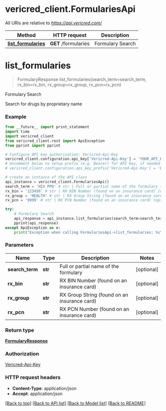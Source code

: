 # vericred_client.FormulariesApi

All URIs are relative to *https://api.vericred.com/*

Method | HTTP request | Description
------------- | ------------- | -------------
[**list_formularies**](FormulariesApi.md#list_formularies) | **GET** /formularies | Formulary Search


# **list_formularies**
> FormularyResponse list_formularies(search_term=search_term, rx_bin=rx_bin, rx_group=rx_group, rx_pcn=rx_pcn)

Formulary Search

Search for drugs by proprietary name

### Example 
```python
from __future__ import print_statement
import time
import vericred_client
from vericred_client.rest import ApiException
from pprint import pprint

# Configure API key authorization: Vericred-Api-Key
vericred_client.configuration.api_key['Vericred-Api-Key'] = 'YOUR_API_KEY'
# Uncomment below to setup prefix (e.g. Bearer) for API key, if needed
# vericred_client.configuration.api_key_prefix['Vericred-Api-Key'] = 'Bearer'

# create an instance of the API class
api_instance = vericred_client.FormulariesApi()
search_term = 'HIX PPO' # str | Full or partial name of the formulary (optional)
rx_bin = '123456' # str | RX BIN Number (found on an insurance card) (optional)
rx_group = 'HEALTH' # str | RX Group String (found on an insurance card) (optional)
rx_pcn = '9999' # str | RX PCN Number (found on an insurance card) (optional)

try: 
    # Formulary Search
    api_response = api_instance.list_formularies(search_term=search_term, rx_bin=rx_bin, rx_group=rx_group, rx_pcn=rx_pcn)
    pprint(api_response)
except ApiException as e:
    print("Exception when calling FormulariesApi->list_formularies: %s\n" % e)
```

### Parameters

Name | Type | Description  | Notes
------------- | ------------- | ------------- | -------------
 **search_term** | **str**| Full or partial name of the formulary | [optional] 
 **rx_bin** | **str**| RX BIN Number (found on an insurance card) | [optional] 
 **rx_group** | **str**| RX Group String (found on an insurance card) | [optional] 
 **rx_pcn** | **str**| RX PCN Number (found on an insurance card) | [optional] 

### Return type

[**FormularyResponse**](FormularyResponse.md)

### Authorization

[Vericred-Api-Key](../README.md#Vericred-Api-Key)

### HTTP request headers

 - **Content-Type**: application/json
 - **Accept**: application/json

[[Back to top]](#) [[Back to API list]](../README.md#documentation-for-api-endpoints) [[Back to Model list]](../README.md#documentation-for-models) [[Back to README]](../README.md)

